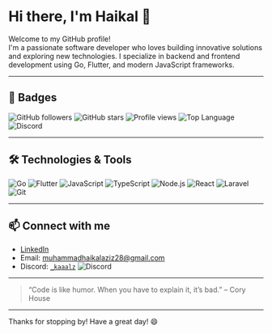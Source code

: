 # Hi there, I'm Haikal 👋

Welcome to my GitHub profile!  
I'm a passionate software developer who loves building innovative solutions and exploring new technologies. I specialize in backend and frontend development using Go, Flutter, and modern JavaScript frameworks.

---

## 🏅 Badges

![GitHub followers](https://img.shields.io/github/followers/muhaziz28?label=Followers&style=social)
![GitHub stars](https://img.shields.io/github/stars/muhaziz28?affiliations=OWNER%2CCOLLABORATOR&style=social)
![Profile views](https://komarev.com/ghpvc/?username=muhaziz28&style=flat-square)
![Top Language](https://img.shields.io/github/languages/top/muhaziz28/quizlab?color=blue)
![Discord](https://img.shields.io/badge/Discord-7289DA?style=flat-square&logo=discord)

---

## 🛠️ Technologies & Tools

![Go](https://img.shields.io/badge/-Go-black?style=flat-square&logo=go)
![Flutter](https://img.shields.io/badge/-Flutter-black?style=flat-square&logo=flutter)
![JavaScript](https://img.shields.io/badge/-JavaScript-black?style=flat-square&logo=javascript)
![TypeScript](https://img.shields.io/badge/-TypeScript-black?style=flat-square&logo=typescript)
![Node.js](https://img.shields.io/badge/-Node.js-black?style=flat-square&logo=node.js)
![React](https://img.shields.io/badge/-React-black?style=flat-square&logo=react)
![Laravel](https://img.shields.io/badge/-Laravel-black?style=flat-square&logo=laravel)
![Git](https://img.shields.io/badge/-Git-black?style=flat-square&logo=git)

---

## 📫 Connect with me

- [LinkedIn](https://www.linkedin.com/in/muhammad-haikal-aziz-72ab64195)
- Email: muhammadhaikalaziz28@gmail.com
- Discord: [`_kaaalz`](https://discordapp.com/users/1190823269117476924) ![Discord](https://img.shields.io/badge/Discord-7289DA?style=flat-square&logo=discord)

---

> “Code is like humor. When you have to explain it, it’s bad.” – Cory House

---

Thanks for stopping by! Have a great day! 😄

